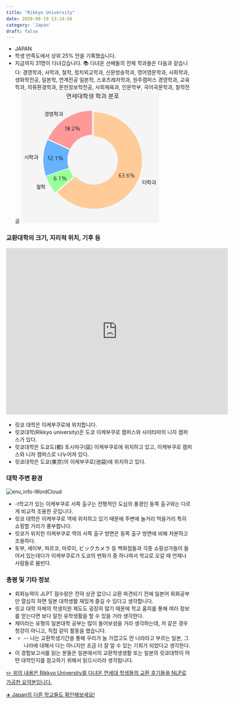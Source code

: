 ```yaml
---
title: "Rikkyo University"
date: 2020-08-19 13:14:56
category: 'Japan'
draft: false
---
```



* JAPAN
* 학생 만족도에서 상위 25% 안을 기록했습니다.
* 지금까지 31명이 다녀갔습니다. 
📚 다녀온 선배들의 전체 학과들은 다음과 같습니다: 경영학과, 사학과, 철학, 정치외교학과, 신문방송학과, 영어영문학과, 사회학과, 생화학전공, 일본학, 연계전공 일본학, 스포츠레저학과, 원주캠퍼스 경영학과, 교육학과, 의류환경학과, 문헌정보학전공, 사회체육과, 인문학부, 국어국문학과, 철학전공
![department-info](../plots/JP000022.png)
### 교환대학의 크기, 지리적 위치, 기후 등
<iframe
width="600"
height="450"
frameborder="0" style="border:0"
src="https://www.google.com/maps/embed/v1/place?key=AIzaSyC9e1AME-pVmWC4hBpFdu5S4dKzyepa3HQ&q=Rikkyo+University&center=35.72995039999999,139.7022176&zoom=14" allowfullscreen>
</iframe>

* 릿쿄 대학은 이케부쿠로에 위치합니다.
* 릿쿄대학(Rikkyo university)은 도쿄 이케부쿠로 캠퍼스와 사이타마의 니자 캠퍼스가 있다.
* 릿쿄대학은 도쿄도(都) 토시마구(區) 이케부쿠로에 위치하고 있고, 이케부쿠로 캠퍼스와 니자 캠퍼스로 나누어져 있다.
* 릿쿄대학은 도쿄(東京)의 이케부쿠로(池袋)에 위치하고 있다.


### 대학 주변 환경

![env_info-WordCloud](../univ_wordclouds_okt/env_info/JP000022_env_info_okt.png)

* -t학교가 있는 이케부쿠로 서쪽 출구는 전형적인 도심의 풍경인 동쪽 출구와는 다르게 비교적 조용한 곳입니다.
* 릿쿄 대학은 이케부쿠로 역에 위치하고 있기 때문에 주변에 놀거리 먹을거리 특히 쇼핑할 거리가 풍부합니다.
* 릿쿄가 위치한 이케부쿠로 역의 서쪽 출구 방면은 동쪽 출구 방면에 비해 차분하고 조용하다.
* 토부, 세이부, 파르코, 마루이, ビックカメラ 등 백화점들과 각종 쇼핑상가들이 들어서 있는데다가 이케부쿠로가 도쿄의 번화가 중 하나여서 학교로 오갈 때 언제나 사람들로 붐빈다.


### 총평 및 기타 정보 
* 회화능력이 JLPT 점수랑은 전혀 상관 없으니 교환 파견되기 전에 일본어 회화공부만 열심히 하면 일본 대학생활 재밌게 즐길 수 있다고 생각합니다.
* 릿교 대학 자체의 학생지원 제도도 굉장히 많기 때문에 학교 홈피를 통해 여러 정보를 얻는다면 보다 알찬 유학생활을 할 수 있을 거라 생각한다.
* 제미라는 유형의 일본대학 공부는 많이 들어보셨을 거라 생각하는데, 저 같은 경우 청강이 아니고, 직접 같이 활동을 했습니다.
* - -- 나는 교환학생기간을 통해 우리가 늘 가깝고도 먼 나라라고 부르는 일본, 그 나라에 대해서 다는 아니지만 조금 더 잘 알 수 있는 기회가 되었다고 생각한다.
* 이 경험보고서를 읽는 분들은 일본에서의 교환학생생활 또는 일본의 릿쿄대학이 어떤 대학인지를 참고하기 위해서 읽으시리라 생각됩니다.


[✏️ 위의 내용은 Rikkyo University를 다녀온 연세대 학생들의 교환 후기들을 NLP로 가공한 요약본입니다.](http://oia.yonsei.ac.kr/partner/expReport.asp?ucode=JP000022&bgbn=A)

[✈️ Japan의 다른 학교들도 확인해보세요!](https://yonsei-exchange.netlify.app/?category=Japan)
